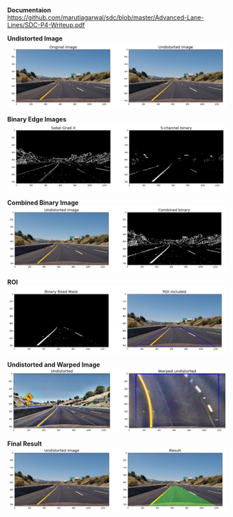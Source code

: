 **Documentaion**
https://github.com/marutiagarwal/sdc/blob/master/Advanced-Lane-Lines/SDC-P4-Writeup.pdf

**Undistorted Image**
![alt tag](https://github.com/marutiagarwal/sdc/blob/master/Advanced-Lane-Lines/images/results/image1.png)

**Binary Edge Images**
![alt tag](https://github.com/marutiagarwal/sdc/blob/master/Advanced-Lane-Lines/images/results/image2.png)

**Combined Binary Image**
![alt tag](https://github.com/marutiagarwal/sdc/blob/master/Advanced-Lane-Lines/images/results/image3.png)

**ROI**
![alt tag](https://github.com/marutiagarwal/sdc/blob/master/Advanced-Lane-Lines/images/results/image4.png)

**Undistorted and Warped Image**
![alt tag](https://github.com/marutiagarwal/sdc/blob/master/Advanced-Lane-Lines/images/results/image5.png)

**Final Result**
![alt tag](https://github.com/marutiagarwal/sdc/blob/master/Advanced-Lane-Lines/images/results/image6.png)


